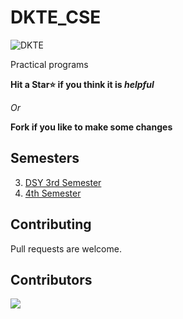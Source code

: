 # DKTE_CSE

![DKTE](Icon.jpeg)

Practical programs

**Hit a Star⭐ if you think it is _helpful_**

_Or_

**Fork if you like to make some changes**

## Semesters

3. [DSY 3rd Semester](DSY_3rd_Semester)
4. [4th Semester](4th_Semester)

## Contributing

Pull requests are welcome.

## Contributors

<a href="https://github.com/mr-compilerMS/DKTE_CSE/graphs/contributors">
  <img src="https://contrib.rocks/image?repo=mr-compilerMS/DKTE_CSE" />
</a>
